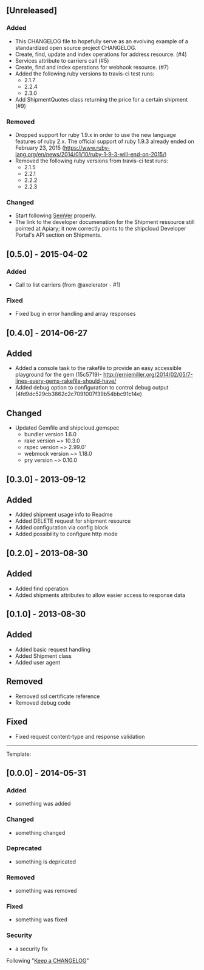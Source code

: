 ## [Unreleased]
### Added
- This CHANGELOG file to hopefully serve as an evolving example of a standardized open source project CHANGELOG.
- Create, find, update and index operations for address resource. (#4)
- Services attribute to carriers call (#5)
- Create, find and index operations for webhook resource. (#7)
- Added the following ruby versions to travis-ci test runs:
  - 2.1.7
  - 2.2.4
  - 2.3.0
- Add ShipmentQuotes class returning the price for a certain shipment (#9)

### Removed
- Dropped support for ruby 1.9.x in order to use the new language features of ruby 2.x. The official support of ruby 1.9.3 already ended on February 23, 2015 (https://www.ruby-lang.org/en/news/2014/01/10/ruby-1-9-3-will-end-on-2015/)
- Removed the following ruby versions from travis-ci test runs:
  - 2.1.5
  - 2.2.1
  - 2.2.2
  - 2.2.3

### Changed
- Start following [SemVer](http://semver.org) properly.
- The link to the developer documenation for the Shipment ressource still pointed at Apiary; it now correctly points to the shipcloud Developer Portal's API section on Shipments.

## [0.5.0] - 2015-04-02
### Added
- Call to list carriers (from @axelerator - #1)

### Fixed
- Fixed bug in error handling and array responses

## [0.4.0] - 2014-06-27
## Added
- Added a console task to the rakefile to provide an easy accessible
playground for the gem (15c5719)- http://erniemiller.org/2014/02/05/7-lines-every-gems-rakefile-should-have/
- Added debug option to configuration to control debug output (4fd9dc529cb3862c2c7091007f39b54bbc91c14e)

## Changed
- Updated Gemfile and shipcloud.gemspec
  - bundler version 1.6.0
  - rake version ~> 10.3.0
  - rspec version ~> 2.99.0'
  - webmock version ~> 1.18.0
  - pry version ~> 0.10.0

## [0.3.0] - 2013-09-12
## Added
- Added shipment usage info to Readme
- Added DELETE request for shipment resource
- Added configuration via config block
- Added possibility to configure http mode

## [0.2.0] - 2013-08-30
## Added
- Added find operation
- Added shipments attributes to allow easier access to response data

## [0.1.0] - 2013-08-30
## Added
- Added basic request handling
- Added Shipment class
- Added user agent

## Removed
- Removed ssl certificate reference
- Removed debug code

## Fixed
- Fixed request content-type and response validation


-----------------------------------------------------------------------------------------

Template:
## [0.0.0] - 2014-05-31
### Added
- something was added

### Changed
- something changed

### Deprecated
- something is depricated

### Removed
- something was removed

### Fixed
- something was fixed

### Security
- a security fix

Following "[Keep a CHANGELOG](http://keepachangelog.com/)"

